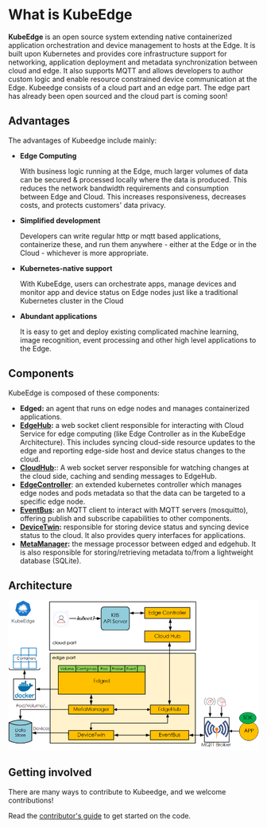# What is KubeEdge

**KubeEdge** is an open source system extending native containerized application orchestration and device management to hosts at the Edge. It is built upon Kubernetes and provides core infrastructure support for networking, application deployment and metadata synchronization between cloud and edge. It also supports MQTT and allows developers to author custom logic and enable resource constrained device communication at the Edge. Kubeedge consists of a cloud part and an edge part. The edge part has already been open sourced and the cloud part is coming soon!  

## Advantages

The advantages of Kubeedge include mainly:

* **Edge Computing**

     With business logic running at the Edge, much larger volumes of data can be secured & processed locally where the data is produced. This reduces the network bandwidth requirements and consumption between Edge and Cloud. This increases responsiveness, decreases costs, and protects customers' data privacy.

* **Simplified development**

     Developers can write regular http or mqtt based applications, containerize these, and run them anywhere - either at the Edge or in the Cloud - whichever is more appropriate.

* **Kubernetes-native support**

     With KubeEdge, users can orchestrate apps, manage devices and monitor app and device status on Edge nodes just like a traditional Kubernetes cluster in the Cloud

* **Abundant applications**

     It is easy to get and deploy existing complicated machine learning, image recognition, event processing and other high level applications to the Edge.

## Components
KubeEdge is composed of these components:

- **Edged:** an agent that runs on edge nodes and manages containerized applications.
- **[EdgeHub](edgehub.html):** a web socket client responsible for interacting with Cloud Service for edge computing (like Edge Controller as in the KubeEdge Architecture). This includes syncing cloud-side resource updates to the edge and reporting edge-side host and device status changes to the cloud.
- **[CloudHub](cloudhub/CloudHub.html):**: A web socket server responsible for watching changes at the cloud side, caching and sending messages to EdgeHub. 
- **[EdgeController](cloud/controller.html)**: an extended kubernetes controller which manages edge nodes and pods metadata so that the data can be targeted to a specific edge node.   
- **[EventBus](eventbus.html):** an MQTT client to interact with MQTT servers (mosquitto), offering publish and subscribe capabilities to other components.
- **[DeviceTwin](devicetwin.html):** responsible for storing device status and syncing device status to the cloud. It also provides query interfaces for applications.
- **[MetaManager](metamanager.html):** the message processor between edged and edgehub. It is also responsible for storing/retrieving metadata to/from a lightweight database (SQLite). 

## Architecture  

![KubeEdge Architecture](../images/kubeedge_arch.png)


## Getting involved

There are many ways to contribute to Kubeedge, and we welcome contributions!  

Read the [contributor's guide](../getting-started/contribute.html) to get started on the code.

